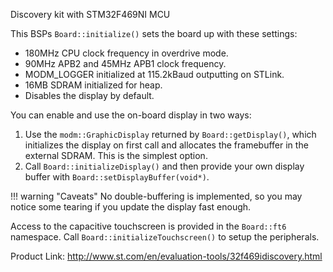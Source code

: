 Discovery kit with STM32F469NI MCU

This BSPs `Board::initialize()` sets the board up with these settings:

- 180MHz CPU clock frequency in overdrive mode.
- 90MHz APB2 and 45MHz APB1 clock frequency.
- MODM_LOGGER initialized at 115.2kBaud outputting on STLink. 
- 16MB SDRAM initialized for heap.
- Disables the display by default.

You can enable and use the on-board display in two ways:

1. Use the `modm::GraphicDisplay` returned by `Board::getDisplay()`, which
   initializes the display on first call and allocates the framebuffer in the 
   external SDRAM. This is the simplest option.
2. Call `Board::initializeDisplay()` and then provide your own display buffer 
   with `Board::setDisplayBuffer(void*)`.

!!! warning "Caveats"
    No double-buffering is implemented, so you may notice some tearing if you
    update the display fast enough.

Access to the capacitive touchscreen is provided in the `Board::ft6` namespace.
Call `Board::initializeTouchscreen()` to setup the peripherals.

Product Link: http://www.st.com/en/evaluation-tools/32f469idiscovery.html
